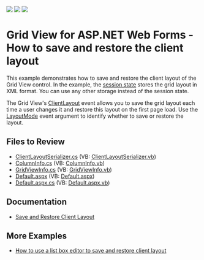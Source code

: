 <!-- default badges list -->
![](https://img.shields.io/endpoint?url=https://codecentral.devexpress.com/api/v1/VersionRange/128541128/15.1.3%2B)
[![](https://img.shields.io/badge/Open_in_DevExpress_Support_Center-FF7200?style=flat-square&logo=DevExpress&logoColor=white)](https://supportcenter.devexpress.com/ticket/details/E4437)
[![](https://img.shields.io/badge/📖_How_to_use_DevExpress_Examples-e9f6fc?style=flat-square)](https://docs.devexpress.com/GeneralInformation/403183)
<!-- default badges end -->
# Grid View for ASP.NET Web Forms - How to save and restore the client layout


This example demonstrates how to save and restore the client layout of the Grid View control. In the example, the [session state](https://learn.microsoft.com/en-us/dotnet/api/system.web.httpcontext.session?view=netframework-4.8.1) stores the grid layout in XML format. You can use any other storage instead of the session state.

The Grid View's [ClientLayout](https://docs.devexpress.com/AspNet/DevExpress.Web.ASPxGridBase.ClientLayout) event allows you to save the grid layout each time a user changes it and restore this layout on the first page load. Use the [LayoutMode](https://docs.devexpress.com/AspNet/DevExpress.Web.ASPxClientLayoutArgs.LayoutMode) event argument to identify whether to save or restore the layout.

## Files to Review

* [ClientLayoutSerializer.cs](./CS/WebSite/App_Code/ClientLayoutSerializer.cs) (VB: [ClientLayoutSerializer.vb](./VB/WebSite/App_Code/ClientLayoutSerializer.vb))
* [ColumnInfo.cs](./CS/WebSite/App_Code/ColumnInfo.cs) (VB: [ColumnInfo.vb](./VB/WebSite/App_Code/ColumnInfo.vb))
* [GridViewInfo.cs](./CS/WebSite/App_Code/GridViewInfo.cs) (VB: [GridViewInfo.vb](./VB/WebSite/App_Code/GridViewInfo.vb))
* [Default.aspx](./CS/WebSite/Default.aspx) (VB: [Default.aspx](./VB/WebSite/Default.aspx))
* [Default.aspx.cs](./CS/WebSite/Default.aspx.cs) (VB: [Default.aspx.vb](./VB/WebSite/Default.aspx.vb))

## Documentation

- [Save and Restore Client Layout](https://docs.devexpress.com/AspNet/4342/components/grid-view/concepts/save-and-restore-client-layout)

## More Examples

- [How to use a list box editor to save and restore client layout](https://github.com/DevExpress-Examples/asp-net-web-forms-grid-use-listbox-to-save-and-restore-client-layout)

